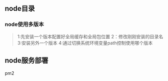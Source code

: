 ## node目录

### node使用多版本
> 1:先安装一个版本配置好全局缓存和全局包位置
> 2：修改刚刚安装的目录名
> 3:安装另外一个版本
> 4:通过切换系统环境变量path控制使用哪个版本

## node服务部署
pm2
